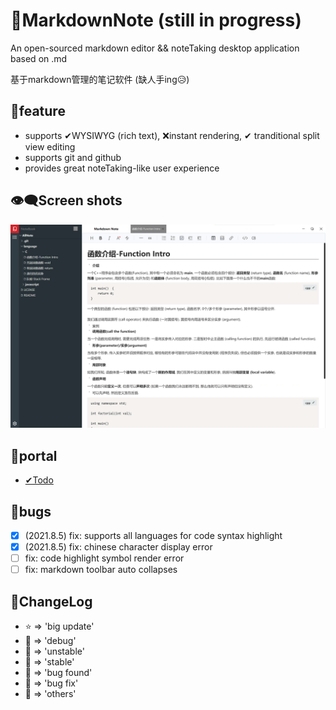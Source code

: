 # 📕MarkdownNote (still in progress)
An open-sourced markdown editor && noteTaking desktop application based on .md

基于markdown管理的笔记软件 (缺人手ing😥)

## 💖feature
* supports ✔WYSIWYG (rich text), ❌instant rendering, ✔ tranditional split view editing
* supports git and github
* provides great noteTaking-like user experience

## 👁‍🗨Screen shots
![screenshot](./doc/assets/2021.8.5.png)

## 🚪portal
- [✔Todo](doc/TODO.md)

## 🐛bugs
- [x] (2021.8.5) fix: supports all languages for code syntax highlight
- [x] (2021.8.5) fix: chinese character display error 
- [ ] fix: code highlight symbol render error
- [ ] fix: markdown toolbar auto collapses

## 💬ChangeLog
* ⭐ => 'big update'
* 💙 => 'debug'
* 💛 => 'unstable'
* 💚 => 'stable'
* 🧡 => 'bug found'
* 🖤 => 'bug fix'
* 🤍 => 'others'
